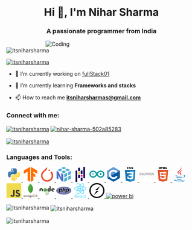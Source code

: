 <h1 align="center">Hi 👋, I'm Nihar Sharma</h1>
<h3 align="center">A passionate programmer from India</h3>
<img align="right" alt="Coding" width="400" src="https://www.codium.ai/wp-content/uploads/2023/10/how-does-code-integrity-work.gif">

<p align="left"> <img src="https://komarev.com/ghpvc/?username=itsniharsharma&label=Profile%20views&color=0e75b6&style=flat" alt="itsniharsharma" /> </p>

<p align="left"> <a href="https://twitter.com/itsniharsharma" target="blank"><img src="https://img.shields.io/twitter/follow/itsniharsharma?logo=twitter&style=for-the-badge" alt="itsniharsharma" /></a> </p>

- 🔭 I’m currently working on [fullStack01](https://github.com/itsniharsharma/fullStack01)

- 🌱 I’m currently learning **Frameworks and stacks**

- 📫 How to reach me **itsniharsharmas@gmail.com**

<h3 align="left">Connect with me:</h3>
<p align="left">
<a href="https://twitter.com/itsniharsharma" target="blank"><img align="center" src="https://raw.githubusercontent.com/rahuldkjain/github-profile-readme-generator/master/src/images/icons/Social/twitter.svg" alt="itsniharsharma" height="30" width="40" /></a>
<a href="https://linkedin.com/in/nihar-sharma-502a85283" target="blank"><img align="center" src="https://raw.githubusercontent.com/rahuldkjain/github-profile-readme-generator/master/src/images/icons/Social/linked-in-alt.svg" alt="nihar-sharma-502a85283" height="30" width="40" /></a>

<a href="https://instagram.com/itsniharsharma" target="blank"><img align="center" src="https://raw.githubusercontent.com/rahuldkjain/github-profile-readme-generator/master/src/images/icons/Social/instagram.svg" alt="itsniharsharma" height="30" width="40" /></a>
</p>

<h3 align="left">Languages and Tools:</h3>
<p align="left"> 
  <a href="https://www.python.org" target="_blank" rel="noreferrer"> <img src="https://raw.githubusercontent.com/devicons/devicon/master/icons/python/python-original.svg" alt="python" width="40" height="40"/> </a> 
  <a href="https://www.tensorflow.org" target="_blank" rel="noreferrer"> <img src="https://raw.githubusercontent.com/devicons/devicon/master/icons/tensorflow/tensorflow-original.svg" alt="tensorflow" width="40" height="40"/> </a> 
  <a href="https://pytorch.org" target="_blank" rel="noreferrer"> <img src="https://raw.githubusercontent.com/devicons/devicon/master/icons/pytorch/pytorch-original.svg" alt="pytorch" width="40" height="40"/> </a> 
  <a href="https://numpy.org" target="_blank" rel="noreferrer"> <img src="https://raw.githubusercontent.com/devicons/devicon/master/icons/numpy/numpy-original.svg" alt="numpy" width="40" height="40"/> </a> 
  <a href="https://pandas.pydata.org" target="_blank" rel="noreferrer"> <img src="https://raw.githubusercontent.com/devicons/devicon/master/icons/pandas/pandas-original.svg" alt="pandas" width="40" height="40"/> </a> 
  <a href="https://www.arduino.cc" target="_blank" rel="noreferrer"> <img src="https://raw.githubusercontent.com/devicons/devicon/master/icons/arduino/arduino-original.svg" alt="arduino" width="40" height="40"/> </a>
  <a href="https://getbootstrap.com" target="_blank" rel="noreferrer"> </a> 
  <a href="https://www.cprogramming.com/" target="_blank" rel="noreferrer"> <img src="https://raw.githubusercontent.com/devicons/devicon/master/icons/c/c-original.svg" alt="c" width="40" height="40"/> </a> 
  <a href="https://www.w3schools.com/css/" target="_blank" rel="noreferrer"> <img src="https://raw.githubusercontent.com/devicons/devicon/master/icons/css3/css3-original-wordmark.svg" alt="css3" width="40" height="40"/> </a> 
  <a href="https://expressjs.com" target="_blank" rel="noreferrer"> <img src="https://raw.githubusercontent.com/devicons/devicon/master/icons/express/express-original-wordmark.svg" alt="express" width="40" height="40"/> </a> 
  <a href="https://www.w3.org/html/" target="_blank" rel="noreferrer"> <img src="https://raw.githubusercontent.com/devicons/devicon/master/icons/html5/html5-original-wordmark.svg" alt="html5" width="40" height="40"/> </a> 
  <a href="https://www.java.com" target="_blank" rel="noreferrer"> <img src="https://raw.githubusercontent.com/devicons/devicon/master/icons/java/java-original.svg" alt="java" width="40" height="40"/> </a> 
  <a href="https://developer.mozilla.org/en-US/docs/Web/JavaScript" target="_blank" rel="noreferrer"> <img src="https://raw.githubusercontent.com/devicons/devicon/master/icons/javascript/javascript-original.svg" alt="javascript" width="40" height="40"/> </a> 
  <a href="https://www.mongodb.com/" target="_blank" rel="noreferrer"> <img src="https://raw.githubusercontent.com/devicons/devicon/master/icons/mongodb/mongodb-original-wordmark.svg" alt="mongodb" width="40" height="40"/> </a> 
  <a href="https://www.mysql.com/" target="_blank" rel="noreferrer"> </a> 
  <a href="https://nodejs.org" target="_blank" rel="noreferrer"> <img src="https://raw.githubusercontent.com/devicons/devicon/master/icons/nodejs/nodejs-original-wordmark.svg" alt="nodejs" width="40" height="40"/> </a> 
  <a href="https://www.php.net" target="_blank" rel="noreferrer"> <img src="https://raw.githubusercontent.com/devicons/devicon/master/icons/php/php-original.svg" alt="php" width="40" height="40"/> </a> 
  <a href="https://reactjs.org/" target="_blank" rel="noreferrer"> <img src="https://raw.githubusercontent.com/devicons/devicon/master/icons/react/react-original-wordmark.svg" alt="react" width="40" height="40"/> </a>
  <a href="https://socket.io" target="_blank" rel="noreferrer"> <img src="https://raw.githubusercontent.com/devicons/devicon/master/icons/socketio/socketio-original.svg" alt="socket.io" width="40" height="40"/> </a>
  <a href="https://powerbi.microsoft.com" target="_blank" rel="noreferrer"> <img src="https://www.vectorlogo.zone/logos/microsoft_powerbi/microsoft_powerbi-ar21.svg" alt="power bi" width="40" height="40"/> </a>
</p>

<p><img align="left" src="https://github-readme-stats.vercel.app/api/top-langs?username=itsniharsharma&show_icons=true&locale=en&layout=compact" alt="itsniharsharma" /></p>

<p>&nbsp;<img align="center" src="https://github-readme-stats.vercel.app/api?username=itsniharsharma&show_icons=true&locale=en" alt="itsniharsharma" /></p>

<p><img align="center" src="https://github-readme-streak-stats.herokuapp.com/?user=itsniharsharma&" alt="itsniharsharma" /></p>



